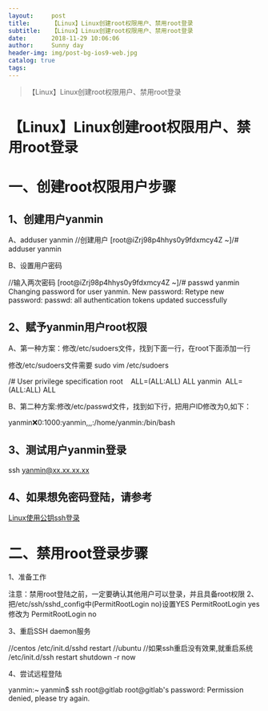 ```yaml
---
layout:     post
title:      【Linux】Linux创建root权限用户、禁用root登录
subtitle:   【Linux】Linux创建root权限用户、禁用root登录
date:       2018-11-29 10:06:06
author:     Sunny day
header-img: img/post-bg-ios9-web.jpg
catalog: true
tags:
---
```


>【Linux】Linux创建root权限用户、禁用root登录

# 【Linux】Linux创建root权限用户、禁用root登录


# 一、创建root权限用户步骤

## 1、创建用户yanmin

A、adduser yanmin
//创建用户 [root@iZrj98p4hhys0y9fdxmcy4Z ~]/# adduser yanmin

B、设置用户密码

//输入两次密码 [root@iZrj98p4hhys0y9fdxmcy4Z ~]/# passwd yanmin Changing password for user yanmin. New password: Retype new password: passwd: all authentication tokens updated successfully

## 2、赋予yanmin用户root权限

A、第一种方案：修改/etc/sudoers文件，找到下面一行，在root下面添加一行

修改/etc/sudoers文件需要
sudo vim /etc/sudoers
 
/# User privilege specification root    ALL=(ALL:ALL) ALL yanmin  ALL=(ALL:ALL) ALL

B、第二种方案:修改/etc/passwd文件，找到如下行，把用户ID修改为0,如下：

yanmin:x:0:1000:yanmin,,,:/home/yanmin:/bin/bash

## 3、测试用户yanmin登录

ssh yanmin@xx.xx.xx.xx

## 4、如果想免密码登陆，请参考

[Linux使用公钥ssh登录](http://yanmin99.com/2017/07/12/Linux%E4%BD%BF%E7%94%A8%E5%85%AC%E9%92%A5ssh%E7%99%BB%E5%BD%95/)

# 二、禁用root登录步骤

1、准备工作

注意：禁用root登陆之前，一定要确认其他用户可以登录，并且具备root权限
2、把/etc/ssh/sshd_config中(PermitRootLogin no)设置YES
PermitRootLogin yes修改为 PermitRootLogin no

3、重启SSH daemon服务

//centos /etc/init.d/sshd restart //ubuntu //如果ssh重启没有效果,就重启系统 /etc/init.d/ssh restart shutdown -r now

4、尝试远程登陆

yanmin:~ yanmin$ ssh root@gitlab root@gitlab's password: Permission denied, please try again.

 


